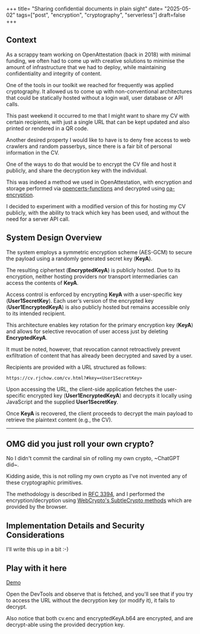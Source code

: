 +++
title= "Sharing confidential documents in plain sight"
date= "2025-05-02"
tags=["post", "encryption", "cryptography", "serverless"]
draft=false
+++
## Context 

As a scrappy team working on OpenAttestation (back in 2018) with minimal funding, we often had to come up with creative solutions to minimise the amount of infrastructure that we had to deploy, while maintaining confidentiality and integrity of content. 

One of the tools in our toolkit we reached for frequently was applied cryptography. It allowed us to come up with non-conventional architectures that could be statically hosted without a login wall, user database or API calls. 

This past weekend it occurred to me that I might want to share my CV with certain recipients, with just a single URL that can be kept updated and also printed or rendered in a QR code.

Another desired property I would like to have is to deny free access to web crawlers and random passerbys, since there is a fair bit of personal information in the CV.

One of the ways to do that would be to encrypt the CV file and host it publicly, and share the decryption key with the individual.

This was indeed a method we used in OpenAttestation, with encryption and storage performed via [opencerts-functions](https://github.com/OpenCerts/opencerts-functions#storage) and decrypted using [oa-encryption](https://github.com/Open-Attestation/oa-encryption).

I decided to experiment with a modified version of this for hosting my CV publicly, with the ability to track which key has been used, and without the need for a server API call.

## System Design Overview

The system employs a symmetric encryption scheme (AES-GCM) to secure the payload using a randomly generated secret key (**KeyA**).

The resulting ciphertext (**EncryptedKeyA**) is publicly hosted. Due to its encryption, neither hosting providers nor transport intermediaries can access the contents of **KeyA**.  

Access control is enforced by encrypting **KeyA** with a user-specific key (**User1SecretKey**). Each user’s version of the encrypted key (**User1EncryptedKeyA**) is also publicly hosted but remains accessible only to its intended recipient.

This architecture enables key rotation for the primary encryption key (**KeyA**) and allows for selective revocation of user access just by deleting **EncryptedKeyA**. 

It must be noted, however, that revocation cannot retroactively prevent exfiltration of content that has already been decrypted and saved by a user.

Recipients are provided with a URL structured as follows:

```
https://cv.rjchow.com/cv.html?#key=<User1SecretKey>
```

Upon accessing the URL, the client-side application fetches the user-specific encrypted key (**User1EncryptedKeyA**) and decrypts it locally using JavaScript and the supplied **User1SecretKey**.

Once **KeyA** is recovered, the client proceeds to decrypt the main payload to retrieve the plaintext content (e.g., the CV).

---

## OMG did you just roll your own crypto?

No I didn't commit the cardinal sin of rolling my own crypto, ~ChatGPT did~. 

Kidding aside, this is not rolling my own crypto as I've not invented any of these cryptographic primitives. 

The methodology is described in [RFC 3394](https://datatracker.ietf.org/doc/html/rfc3394), and I performed the encryption/decryption using [WebCrypto's SubtleCrypto methods](https://developer.mozilla.org/en-US/docs/Web/API/SubtleCrypto) which are provided by the browser. 

## Implementation Details and Security Considerations

I'll write this up in a bit :-)

## Play with it here

<a target="_blank" rel="noopener noreferrer" href="/cv-encryption-demo/index.html#%7B%22userSecretKey%22:%22a28e9b1d97a8d15479d774354f75f3488f957571cdcf6ca793ffc2200169cdb2%22%7D">Demo</a>

Open the DevTools and observe that is fetched, and you'll see that if you try to access the URL without the decryption key (or modify it), it fails to decrypt. 

Also notice that both cv.enc and encryptedKeyA.b64 are encrypted, and are decrypt-able using the provided decryption key.